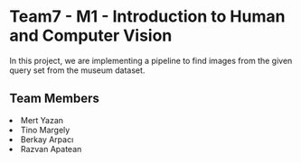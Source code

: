 # Team7 - M1 - Introduction to Human and Computer Vision 

In this project, we are implementing a pipeline to find images from the given query set from the museum dataset.

## Team Members

<li> Mert Yazan
<li> Tino Margely
<li> Berkay Arpacı
<li> Razvan Apatean

